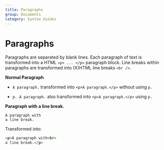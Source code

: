 ```yaml
---
title: Paragraphs
group: Documents
category: Syntax Guides
---
```


# Paragraphs

Paragraphs are separated by blank lines. Each paragraph of text is transformed into a HTML `<p> ... </p>` paragraph block.
Line breaks within paragraphs are transformed into (X)HTML line breaks `<br />`.

**Normal Paragraph**

- `A paragraph.` transformed into `<p>A paragraph.</p>` without using `p.`

- `p. A paragraph.` also transformed into `<p>A paragraph.</p>` using `p.`


**Paragraph with a line break.**



```text
A paragraph with
a line break.
```
Transformed into:

```html
<p>A paragraph with<br>
a line break.</p>
```
